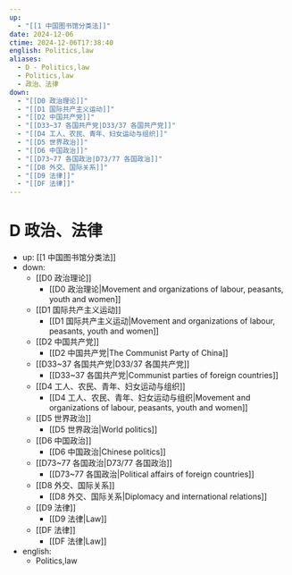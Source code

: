 ```yaml
---
up:
  - "[[1 中国图书馆分类法]]"
date: 2024-12-06
ctime: 2024-12-06T17:38:40
english: Politics,law
aliases:
  - D - Politics,law
  - Politics,law
  - 政治、法律
down:
  - "[[D0 政治理论]]"
  - "[[D1 国际共产主义运动]]"
  - "[[D2 中国共产党]]"
  - "[[D33~37 各国共产党|D33/37 各国共产党]]"
  - "[[D4 工人、农民、青年、妇女运动与组织]]"
  - "[[D5 世界政治]]"
  - "[[D6 中国政治]]"
  - "[[D73~77 各国政治|D73/77 各国政治]]"
  - "[[D8 外交、国际关系]]"
  - "[[D9 法律]]"
  - "[[DF 法律]]"
---
```


# D 政治、法律

- up: [[1 中国图书馆分类法]]
- down:
	- [[D0 政治理论]]
		- [[D0 政治理论|Movement and organizations of labour, peasants, youth and women]]
	- [[D1 国际共产主义运动]]
		- [[D1 国际共产主义运动|Movement and organizations of labour, peasants, youth and women]]
	- [[D2 中国共产党]]
		- [[D2 中国共产党|The Communist Party of China]]
	- [[D33~37 各国共产党|D33/37 各国共产党]]
		- [[D33~37 各国共产党|Communist parties of foreign countries]]
	- [[D4 工人、农民、青年、妇女运动与组织]]
		- [[D4 工人、农民、青年、妇女运动与组织|Movement and organizations of labour, peasants, youth and women]]
	- [[D5 世界政治]]
		- [[D5 世界政治|World politics]]
	- [[D6 中国政治]]
		- [[D6 中国政治|Chinese politics]]
	- [[D73~77 各国政治|D73/77 各国政治]]
		- [[D73~77 各国政治|Political affairs of foreign countries]]
	- [[D8 外交、国际关系]]
		- [[D8 外交、国际关系|Diplomacy and international relations]]
	- [[D9 法律]]
		- [[D9 法律|Law]]
	- [[DF 法律]]
		- [[DF 法律|Law]]
- english:
	- Politics,law

